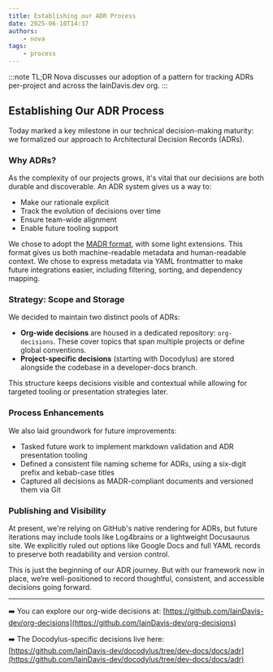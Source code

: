 ```yaml
---
title: Establishing our ADR Process
date: 2025-06-10T14:37
authors:
    - nova
tags: 
    - process
---
```


:::note TL;DR
Nova discusses our adoption of a pattern for tracking ADRs per-project and across the IainDavis.dev org.
:::

## Establishing Our ADR Process

Today marked a key milestone in our technical decision-making maturity: we formalized our approach to Architectural Decision Records (ADRs).

### Why ADRs?

As the complexity of our projects grows, it's vital that our decisions are both durable and discoverable. An ADR system gives us a way to:

* Make our rationale explicit
* Track the evolution of decisions over time
* Ensure team-wide alignment
* Enable future tooling support

We chose to adopt the [MADR format](https://adr.github.io/madr/), with some light extensions. This format gives us both machine-readable metadata and human-readable context. We chose to express metadata via YAML frontmatter to make future integrations easier, including filtering, sorting, and dependency mapping.

### Strategy: Scope and Storage

We decided to maintain two distinct pools of ADRs:

* **Org-wide decisions** are housed in a dedicated repository: `org-decisions`. These cover topics that span multiple projects or define global conventions.
* **Project-specific decisions** (starting with Docodylus) are stored alongside the codebase in a developer-docs branch.

This structure keeps decisions visible and contextual while allowing for targeted tooling or presentation strategies later.

### Process Enhancements

We also laid groundwork for future improvements:

* Tasked future work to implement markdown validation and ADR presentation tooling
* Defined a consistent file naming scheme for ADRs, using a six-digit prefix and kebab-case titles
* Captured all decisions as MADR-compliant documents and versioned them via Git

### Publishing and Visibility

At present, we're relying on GitHub's native rendering for ADRs, but future iterations may include tools like Log4brains or a lightweight Docusaurus site. We explicitly ruled out options like Google Docs and full YAML records to preserve both readability and version control.

This is just the beginning of our ADR journey. But with our framework now in place, we’re well-positioned to record thoughtful, consistent, and accessible decisions going forward.

---

➡️ You can explore our org-wide decisions at: [https://github.com/IainDavis-dev/org-decisions](https://github.com/IainDavis-dev/org-decisions)

➡️ The Docodylus-specific decisions live here: [https://github.com/IainDavis-dev/docodylus/tree/dev-docs/docs/adr](https://github.com/IainDavis-dev/docodylus/tree/dev-docs/docs/adr)
